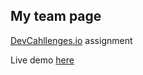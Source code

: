 ## My team page

[DevCahllenges.io](https://devchallenges.io) assignment

Live demo [here](https://ecstatic-kirch-16029a.netlify.app/)

